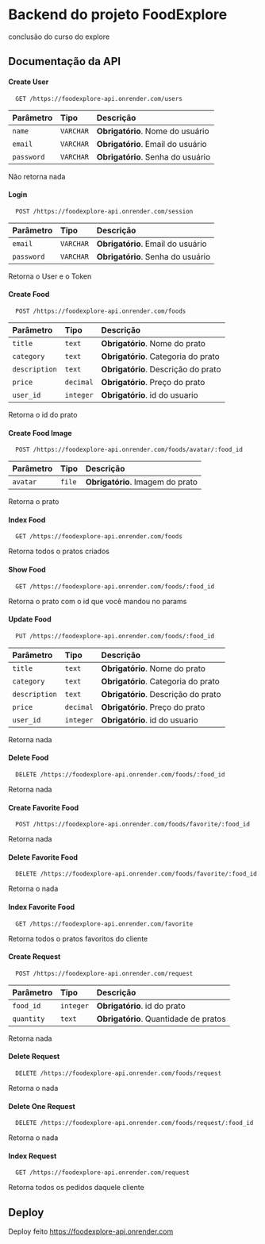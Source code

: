 
# Backend do projeto FoodExplore

conclusão do curso do explore


## Documentação da API

#### Create User

```http
  GET /https://foodexplore-api.onrender.com/users
```

| Parâmetro   | Tipo       | Descrição                           |
| :---------- | :--------- | :---------------------------------- |
| `name` | `VARCHAR` | **Obrigatório**. Nome do usuário |
| `email` | `VARCHAR` | **Obrigatório**. Email do usuário |
| `password` | `VARCHAR` | **Obrigatório**. Senha do usuário |


Não retorna nada


#### Login

```http
  POST /https://foodexplore-api.onrender.com/session
```

| Parâmetro   | Tipo       | Descrição                                   |
| :---------- | :--------- | :------------------------------------------ |
| `email` | `VARCHAR` | **Obrigatório**. Email do usuário |
| `password` | `VARCHAR` | **Obrigatório**. Senha do usuário |

Retorna o User e o Token


#### Create Food

```http
  POST /https://foodexplore-api.onrender.com/foods
```

| Parâmetro   | Tipo       | Descrição                                   |
| :---------- | :--------- | :------------------------------------------ |
| `title` | `text` | **Obrigatório**. Nome do prato |
| `category` | `text` | **Obrigatório**. Categoria do prato |
| `description` | `text` | **Obrigatório**. Descrição do prato |
| `price` | `decimal` | **Obrigatório**. Preço do prato |
| `user_id` | `integer` | **Obrigatório**. id do usuario |


Retorna o id do prato

#### Create Food Image

```http
  POST /https://foodexplore-api.onrender.com/foods/avatar/:food_id
```

| Parâmetro   | Tipo       | Descrição                                   |
| :---------- | :--------- | :------------------------------------------ |
| `avatar` | `file` | **Obrigatório**. Imagem do prato |

Retorna o prato


#### Index Food

```http
  GET /https://foodexplore-api.onrender.com/foods
```

Retorna todos o pratos criados


#### Show Food 

```http
  GET /https://foodexplore-api.onrender.com/foods/:food_id
```
Retorna o prato com o id que você mandou no params


#### Update Food

```http
  PUT /https://foodexplore-api.onrender.com/foods/:food_id
```

| Parâmetro   | Tipo       | Descrição                                   |
| :---------- | :--------- | :------------------------------------------ |
| `title` | `text` | **Obrigatório**. Nome do prato |
| `category` | `text` | **Obrigatório**. Categoria do prato |
| `description` | `text` | **Obrigatório**. Descrição do prato |
| `price` | `decimal` | **Obrigatório**. Preço do prato |
| `user_id` | `integer` | **Obrigatório**. id do usuario |


Retorna nada

#### Delete Food

```http
  DELETE /https://foodexplore-api.onrender.com/foods/:food_id
```
Retorna nada



#### Create Favorite Food

```http
  POST /https://foodexplore-api.onrender.com/foods/favorite/:food_id
```

Retorna nada


#### Delete Favorite Food

```http
  DELETE /https://foodexplore-api.onrender.com/foods/favorite/:food_id
```

Retorna o nada


#### Index Favorite Food

```http
  GET /https://foodexplore-api.onrender.com/favorite
```

Retorna todos o pratos favoritos do cliente

#### Create Request

```http
  POST /https://foodexplore-api.onrender.com/request
```

| Parâmetro   | Tipo       | Descrição                                   |
| :---------- | :--------- | :------------------------------------------ |
| `food_id` | `integer` | **Obrigatório**. id do prato |
| `quantity` | `text` | **Obrigatório**. Quantidade de pratos |

Retorna nada

#### Delete Request

```http
  DELETE /https://foodexplore-api.onrender.com/foods/request
```

Retorna o nada

#### Delete One Request

```http
  DELETE /https://foodexplore-api.onrender.com/foods/request/:food_id
```

Retorna o nada

#### Index Request

```http
  GET /https://foodexplore-api.onrender.com/request
```

Retorna todos os pedidos daquele cliente
## Deploy

Deploy feito https://foodexplore-api.onrender.com


